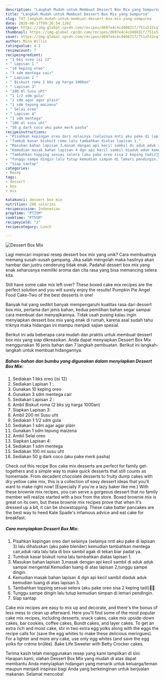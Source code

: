 ```yaml
---
description: "Langkah Mudah untuk Membuat Dessert Box Mix yang Sempurna"
title: "Langkah Mudah untuk Membuat Dessert Box Mix yang Sempurna"
slug: 747-langkah-mudah-untuk-membuat-dessert-box-mix-yang-sempurna
date: 2020-06-17T09:26:54.126Z
image: https://img-global.cpcdn.com/recipes/d697e4c4cd40831f/751x532cq70/dessert-box-mix-foto-resep-utama.jpg
thumbnail: https://img-global.cpcdn.com/recipes/d697e4c4cd40831f/751x532cq70/dessert-box-mix-foto-resep-utama.jpg
cover: https://img-global.cpcdn.com/recipes/d697e4c4cd40831f/751x532cq70/dessert-box-mix-foto-resep-utama.jpg
author: Mina Willis
ratingvalue: 4.1
reviewcount: 7
recipeingredient:
- "1 bks oreo isi 12"
- " Lapisan 1 "
- "10 keping oreo"
- "3 sdm mentega cair"
- " Lapisan 2 "
- " Biskuit roma 2 bks yg harga 1000an"
- " Lapisan 3"
- "200 ml Susu uht"
- "1 1/2 sdm gula"
- "1 sdm agar agar plain"
- "1 sdm tepung maizena"
- " Selai oreo"
- " Lapisan 4"
- "1 sdm mentega"
- "100 ml susu uht"
- "50 g dark coco aku pake merk pasha"
recipeinstructions:
- "Pisahkan kepingan oreo dari selainya (selainya nnti aku pake di lapisan 3) lalu dihaluskan (aku pake blender) kemudian tambahkan mentega cair,aduk rata lalu tata di box sambil agak di tekan biar padat ya."
- "Tumbuk kasar biskuit roma lalu tambahkan diatas lapisan 1."
- "Masukan bahan lapisan 3,masak dengan api kecil sambil di aduk aduk sampai mengental.Kemudian tuang di atas lapisan 2,tunggu sampe dingin."
- "Kemudian masak bahan lapisan 4 dgn api kecil sambil diaduk aduk kemudian tuang di atas lapisan 3."
- "Tambahkan topping sesuai selera (aku pake oreo sisa 2 keping tadi)👌🏻"
- "Tunggu sampe dingin lalu tutup kemudian simpan di lemari pendingin."
- "Siap santap"
categories:
- Resep
tags:
- dessert
- box
- mix

katakunci: dessert box mix 
nutrition: 288 calories
recipecuisine: Indonesian
preptime: "PT25M"
cooktime: "PT55M"
recipeyield: "3"
recipecategory: Lunch

---
```



![Dessert Box Mix](https://img-global.cpcdn.com/recipes/d697e4c4cd40831f/751x532cq70/dessert-box-mix-foto-resep-utama.jpg)

Lagi mencari inspirasi resep dessert box mix yang unik? Cara membuatnya memang susah-susah gampang. Jika salah mengolah maka hasilnya akan hambar dan justru cenderung tidak enak. Padahal dessert box mix yang enak seharusnya memiliki aroma dan cita rasa yang bisa memancing selera kita.

Still have some cake mix left over? These boxed cake mix recipes are the perfect solution and you will surely enjoy the results! Pumpkin Pie Angel Food Cake-Two of the best desserts in one!

Banyak hal yang sedikit banyak mempengaruhi kualitas rasa dari dessert box mix, pertama dari jenis bahan, kedua pemilihan bahan segar sampai cara membuat dan menyajikannya. Tidak usah pusing kalau ingin menyiapkan dessert box mix yang enak di rumah, karena asal sudah tahu triknya maka hidangan ini mampu menjadi sajian spesial.


Berikut ini ada beberapa cara mudah dan praktis untuk membuat dessert box mix yang siap dikreasikan. Anda dapat menyiapkan Dessert Box Mix menggunakan 16 jenis bahan dan 7 langkah pembuatan. Berikut ini langkah-langkah untuk membuat hidangannya.

<!--inarticleads1-->

##### Bahan-bahan dan bumbu yang digunakan dalam menyiapkan Dessert Box Mix:

1. Sediakan 1 bks oreo (isi 12)
1. Sediakan  Lapisan 1 :
1. Gunakan 10 keping oreo
1. Gunakan 3 sdm mentega cair
1. Sediakan  Lapisan 2 :
1. Ambil  Biskuit roma (2 bks yg harga 1000an)
1. Siapkan  Lapisan 3:
1. Ambil 200 ml Susu uht
1. Sediakan 1 1/2 sdm gula
1. Sediakan 1 sdm agar agar plain
1. Gunakan 1 sdm tepung maizena
1. Ambil  Selai oreo
1. Siapkan  Lapisan 4:
1. Sediakan 1 sdm mentega
1. Sediakan 100 ml susu uht
1. Sediakan 50 g dark coco (aku pake merk pasha)


Check out this recipe Box cake mix desserts are perfect for family get-togethers and a simple way to make quick desserts that still counts as homemade. From decadent chocolate desserts to fruity dump cakes with dry yellow cake mix, this is a collection of easy dessert ideas that you&#39;ll want to make right now! (Especially if you&#39;re a lazy baker like me.) With these brownie mix recipes, you can serve a gorgeous dessert that no family member will realize started with a box from the store. Boxed brownie mix is great on its own, but these brownie mix recipes prove that when it&#39;s dressed up a bit, it can be showstopping. These cake batter pancakes are the best way to heed Kate Spade&#39;s infamous advice and eat cake for breakfast. 

<!--inarticleads2-->

##### Cara menyiapkan Dessert Box Mix:

1. Pisahkan kepingan oreo dari selainya (selainya nnti aku pake di lapisan 3) lalu dihaluskan (aku pake blender) kemudian tambahkan mentega cair,aduk rata lalu tata di box sambil agak di tekan biar padat ya.
1. Tumbuk kasar biskuit roma lalu tambahkan diatas lapisan 1.
1. Masukan bahan lapisan 3,masak dengan api kecil sambil di aduk aduk sampai mengental.Kemudian tuang di atas lapisan 2,tunggu sampe dingin.
1. Kemudian masak bahan lapisan 4 dgn api kecil sambil diaduk aduk kemudian tuang di atas lapisan 3.
1. Tambahkan topping sesuai selera (aku pake oreo sisa 2 keping tadi)👌🏻
1. Tunggu sampe dingin lalu tutup kemudian simpan di lemari pendingin.
1. Siap santap


Cake mix recipes are easy to mix up and decorate, and there&#39;s the bonus of less mess to clean up afterward. Here you&#39;ll find some of the most popular cake mix recipes, including desserts, snack cakes, cake mix upside-down cakes, bar cookies, coffee cakes, Bundt cakes, and layer cakes. To get an extra rich and moist cake, stir in two extra egg yolks along with the eggs the recipe calls for (save the egg whites to make these delicious meringues). For a lighter and more airy cake, use only egg whites (and save the egg yolks for crème brûlée). Bake Life Sweeter with Betty Crocker cakes. 

Terima kasih telah menggunakan resep yang kami tampilkan di sini. Harapan kami, olahan Dessert Box Mix yang mudah di atas dapat membantu Anda menyiapkan hidangan yang menarik untuk keluarga/teman maupun menjadi inspirasi bagi Anda yang berkeinginan untuk berjualan makanan. Selamat mencoba!
